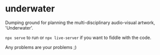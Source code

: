 # underwater
Dumping ground for planning the multi-disciplinary audio-visual artwork, 'Underwater'.

`npx serve` to run or `npx live-server` if you want to fiddle with the code.

Any problems are your problems ;)
